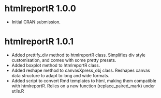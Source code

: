 # htmlreportR 1.0.0

* Initial CRAN submission.

# htmlreportR 1.0.1

* Added prettify\_div method to htmlreportR class. Simplifies div style customisation, and comes with some pretty presets.
* Added boxplot method to htmlreportR class.
* Added reshape method to canvasXpress\_obj class. Reshapes canvas data structure to adapt to long and wide formats.
* Added script to convert Rmd templates to html, making them compatible with htmlreportR. Relies on a new function (replace\_paired\_mark) under utils.R

